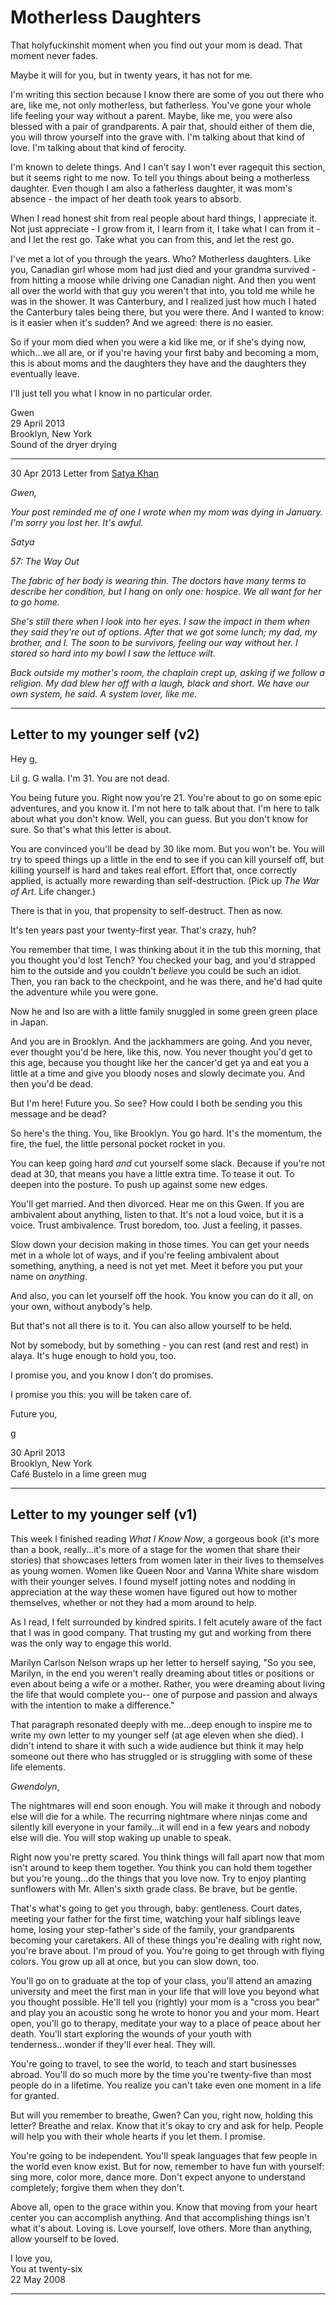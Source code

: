 Motherless Daughters
====================

That holyfuckinshit moment when you find out your mom is dead. That moment never fades.

Maybe it will for you, but in twenty years, it has not for me.

I'm writing this section because I know there are some of you out there who are, like me, not only motherless, but fatherless. You've gone your whole life feeling your way without a parent. Maybe, like me, you were also blessed with a pair of grandparents. A pair that, should either of them die, you will throw yourself into the grave with. I'm talking about that kind of love. I'm talking about that kind of ferocity.

I'm known to delete things. And I can't say I won't ever ragequit this section, but it seems right to me now. To tell you things about being a motherless daughter. Even though I am also a fatherless daughter, it was mom's absence - the impact of her death took years to absorb.

When I read honest shit from real people about hard things, I appreciate it. Not just appreciate - I grow from it, I learn from it, I take what I can from it - and I let the rest go. Take what you can from this, and let the rest go. 

I've met a lot of you through the years. Who? Motherless daughters. Like you, Canadian girl whose mom had just died and your grandma survived - from hitting a moose while driving one Canadian night. And then you went all over the world with that guy you weren't that into, you told me while he was in the shower. It was Canterbury, and I realized just how much I hated the Canterbury tales being there, but you were there. And I wanted to know: is it easier when it's sudden? And we agreed: there is no easier.

So if your mom died when you were a kid like me, or if she's dying now, which...we all are, or if you're having your first baby and becoming a mom, this is about moms and the daughters they have and the daughters they eventually leave.

I'll just tell you what I know in no particular order.

Gwen <br />
29 April 2013 <br />
Brooklyn, New York <br />
Sound of the dryer drying <br />

<hr />

30 Apr 2013 Letter from [Satya Khan](http://systemlover.com) 

_Gwen,_

_Your post reminded me of one I wrote when my mom was dying in January. I'm sorry you lost her. It's awful._ 

_Satya_ 

_57: The Way Out_

_The fabric of her body is wearing thin. The doctors have many terms to describe her condition, but I hang on only one: hospice. We all want for her to go home._ 

_She's still there when I look into her eyes. I saw the impact in them when they said they're out of options. After that we got some lunch; my dad, my brother, and I. The soon to be survivors, feeling our way without her. I stared so hard into my bowl I saw the lettuce wilt._ 

_Back outside my mother's room, the chaplain crept up, asking if we follow a religion. My dad blew her off with a laugh, black and short. We have our own system, he said. A system lover, like me._ 

<hr />

Letter to my younger self (v2)
------------------------------

Hey g,

Lil g. G walla. I'm 31. You are not dead.

You being future you. Right now you're 21. You're about to go on some epic adventures, and you know it. I'm not here to talk about that. I'm here to talk about what you don't know. Well, you can guess. But you don't know for sure. So that's what this letter is about.

You are convinced you'll be dead by 30 like mom. But you won't be. You will try to speed things up a little in the end to see if you can kill yourself off, but killing yourself is hard and takes real effort. Effort that, once correctly applied, is actually more rewarding than self-destruction. (Pick up _The War of Art_. Life changer.)

There is that in you, that propensity to self-destruct. Then as now. 

It's ten years past your twenty-first year. That's crazy, huh?

You remember that time, I was thinking about it in the tub this morning, that you thought you'd lost Tench? You checked your bag, and you'd strapped him to the outside and you couldn't _believe_ you could be such an idiot. Then, you ran back to the checkpoint, and he was there, and he'd had quite the adventure while you were gone.

Now he and Iso are with a little family snuggled in some green green place in Japan. 

And you are in Brooklyn. And the jackhammers are going. And you never, ever thought you'd be here, like this, now. You never thought you'd get to this age, because you thought like her the cancer'd get ya and eat you a little at a time and give you bloody noses and slowly decimate you. And then you'd be dead.

But I'm here! Future you. So see? How could I both be sending you this message and be dead?

So here's the thing. You, like Brooklyn. You go hard. It's the momentum, the fire, the fuel, the little personal pocket rocket in you. 

You can keep going hard _and_ cut yourself some slack. Because if you're not dead at 30, that means you have a little extra time. To tease it out. To deepen into the posture. To push up against some new edges.

You'll get married. And then divorced. Hear me on this Gwen. If you are ambivalent about anything, listen to that. It's not a loud voice, but it is a voice. Trust ambivalence. Trust boredom, too. Just a feeling, it passes.

Slow down your decision making in those times. You can get your needs met in a whole lot of ways, and if you're feeling ambivalent about something, anything, a need is not yet met. Meet it before you put your name on _anything_.

And also, you can let yourself off the hook. You know you can do it all, on your own, without anybody's help.

But that's not all there is to it. You can also allow yourself to be held.

Not by somebody, but by something - you can rest (and rest and rest) in alaya. It's huge enough to hold you, too.

I promise you, and you know I don't do promises. 

I promise you this: you will be taken care of.

Future you,

g

30 April 2013 <br />
Brooklyn, New York <br />
Café Bustelo in a lime green mug <br />

<hr />

Letter to my younger self (v1)
------------------------------

This week I finished reading <em>What I Know Now</em>, a gorgeous book (it's more than a book, really...it's more of a stage for the women that share their stories) that showcases letters from women later in their lives to themselves as young women.  Women like Queen Noor and Vanna White share wisdom with their younger selves.  I found myself jotting notes and nodding in appreciation at the way these women have figured out how to mother themselves, whether or not they had a mom around to help.

As I read, I felt surrounded by kindred spirits.  I felt acutely aware of the fact that I was in good company.  That trusting my gut and working from there was the only way to engage this world.

Marilyn Carlson Nelson wraps up her letter to herself saying, "So you see, Marilyn, in the end you weren't really dreaming about titles or positions or even about being a wife or a mother.  Rather, you were dreaming about living the life that would complete you-- one of purpose and passion and always with the intention to make a difference."  

That paragraph resonated deeply with me...deep enough to inspire me to write my own letter to my younger self (at age eleven when she died).  I didn't intend to share it with such a wide audience but think it may help someone out there who has struggled or is struggling with some of these life elements.


_Gwendolyn_,

The nightmares will end soon enough.  You will make it through and nobody else will die for a while.  The recurring nightmare where ninjas come and silently kill everyone in your family...it will end in a few years and nobody else will die.  You will stop waking up unable to speak.

Right now you're pretty scared.  You think things will fall apart now that mom isn't around to keep them together.  You think you can hold them together but you're young...do the things that you love now.  Try to enjoy planting sunflowers with Mr. Allen's sixth grade class.  Be brave, but be gentle.

That's what's going to get you through, baby:  gentleness.  Court dates, meeting your father for the first time, watching your half siblings leave home, losing your step-father's side of the family, your grandparents becoming your caretakers.  All of these things you're dealing with right now, you're brave about.  I'm proud of you.  You're going to get through with flying colors.  You grow up all at once, but you can slow down, too.

You'll go on to graduate at the top of your class, you'll attend an amazing university and meet the first man in your life that will love you beyond what you thought possible.  He'll tell you (rightly) your mom is a "cross you bear" and play you an acoustic song he wrote to honor you and your mom.  Heart open, you'll go to therapy, meditate your way to a place of peace about her death.  You'll start exploring the wounds of your youth with tenderness...wonder if they'll ever heal.  They will.

You're going to travel, to see the world, to teach and start businesses abroad.  You'll do so much more by the time you're twenty-five than most people do in a lifetime.  You realize you can't take even one moment in a life for granted.

But will you remember to breathe, Gwen?  Can you, right now, holding this letter?  Breathe and relax.  Know that it's okay to cry and ask for help.  People will help you with their whole hearts if you let them.  I promise.

You're going to be independent.  You'll speak languages that few people in the world even know exist.  But for now, remember to have fun with yourself:  sing more, color more, dance more.  Don't expect anyone to understand completely; forgive them when they don't.

Above all, open to the grace within you.  Know that moving from your heart center you can accomplish anything.  And that accomplishing things isn't what it's about.  Loving is.  Love yourself, love others.  More than anything, allow yourself to be loved.

I love you,  <br />
You at twenty-six<br />
22 May 2008 <br />

<hr />